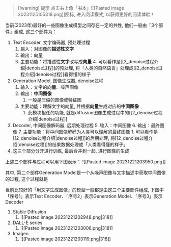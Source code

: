 
>[!warning] 提示
>点击右上角「书本」![[Pasted image 20231125105318.png]]图标, 进入阅读模式, 以获得更好的阅读体验！

当前(2023年)最好的一些图像生成模型之间存在一定的共性, 他们一般由「3个部件」组成, 这三个部件为：
1. Text Encoder, 文字编码器, 预处理过程
	1. 输入：对图像的**描述性文字**
	2. 输出：向量
	3. 主要功能：将描述性**文字**改写成**向量**
		4. 可以看作是[[2_denoise过程介绍|denoise过程]]的预处理, 将「人类的自然语言」处理成[[2_denoise过程介绍|denoise过程]]看得懂的样子
2. Generation Model, 图像生成器, denoise过程
	1. 输入：文字的**向量**、噪声图像
	2. 输出：**中间图像**
		1. 一般是压缩的图像或特征图
	3. 主要功能：理解文字的向量, 并根据**向量**生成对应的**中间图像**
		1. 此模块担任的功能, 就是diffusion图像生成过程中的[[2_denoise过程介绍|denoise过程]] 
3. Decoder, 中间图像解码器, 后期处理过程
	5. 输入：中间图像
	6. 输出：最终图像
	7. 主要功能：将中间图像解码为人类可以理解的最终图像
		1. 可以看作是[[2_denoise过程介绍|denoise过程]]的后期处理, 将[[2_denoise过程介绍|denoise过程]]的结果数据处理成「人类看得懂的样子」
4. 这三个部分分开进行训练, 最后合并到一起, 进行图像的生成

上述三个部件与过程可以用下图表示：
![[Pasted image 20231221203950.png]]

其中, 第二个部件Generation Model是一个从噪声图像与文字描述中获取中间图像的过程, 这个过程就是

当前比较好的「用文字生成图像」的模型一般都是由这三个主要部件组成, 下图中「序号1」表示Text Encoder、「序号2」表示Generation Model、「序号3」表示Decoder
1. Stable Diffusion
	1. ![[Pasted image 20231221202948.png|318]]
2. DALL-E series
	1. ![[Pasted image 20231221203006.png|318]]
3. Imagen
	1. ![[Pasted image 20231221203119.png|318]]